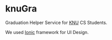 # knuGra
Graduation Helper Service for [KNU](https://cse.knu.ac.kr) CS Students.




We used [Ionic](https://ionicframework.com) framework for UI Design.
